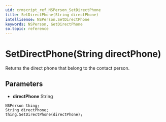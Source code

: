 ```yaml
---
uid: crmscript_ref_NSPerson_SetDirectPhone
title: SetDirectPhone(String directPhone)
intellisense: NSPerson.SetDirectPhone
keywords: NSPerson, GetDirectPhone
so.topic: reference
---
```


# SetDirectPhone(String directPhone)

Returns the direct phone that belong to the contact person.

## Parameters

* **directPhone** String

```crmscript
NSPerson thing;
String directPhone;
thing.SetDirectPhone(directPhone);
```

